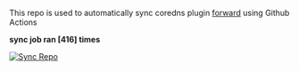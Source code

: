 This repo is used to automatically sync coredns plugin [forward](https://github.com/QZLin/forward) using Github Actions

**sync job ran [416] times**

[![Sync Repo](https://github.com/QZLin/coredns-extract/actions/workflows/sync.yaml/badge.svg)](https://github.com/QZLin/coredns-extract/actions/workflows/sync.yaml)

